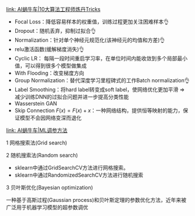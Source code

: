[link: AI蜗牛车|10大算法工程师炼丹Tricks](https://mp.weixin.qq.com/s?__biz=MzA4ODUxNjUzMQ==&mid=2247492126&idx=1&sn=a2e10a115d3c796faf4baf766100a08a&chksm=902a50c2a75dd9d476e066ab4dee86f4639a2f10352da0ee2dba2b7685c75c5d74921aa98049&scene=132#wechat_redirect)

- Focal Loss：降低容易样本的权重值，训练过程更加关注困难样本👌
- Dropout：随机丢弃，抑制过拟合👌
- Normalization：针对单个神经元规范化(该神经元的均值和方差)👌
- relu激活函数(缓解梯度消失)👌
- Cyclic LR： 每隔一段时间重启学习率，在单位时间内能收敛到多个局部最小值，可以得到很多个模型做集成
- With Flooding：改变梯度方向
- Group Normalization：替代深度学习里程碑式的工作Batch normalization👌
- Label Smoothing：将hard label转变成soft label，使网络优化更加平滑 => 减少训练DNN的过拟合问题并进一步提高分类性能
- Wasserstein GAN
- Skip Connection $F(x)=F(x)+x$：一种网络结构，提供恒等映射的能力，保证模型不会因网络变深而退化





[link: AI蜗牛车|ML调参方法](https://mp.weixin.qq.com/s?__biz=MzA4ODUxNjUzMQ==&mid=2247492223&idx=1&sn=2eb58545fc55373b9cedb58794e66065&chksm=902a50a3a75dd9b57d7d347a4780f5c48564411913fe40d1856d713b6e9418040ce714ace974&scene=132#wechat_redirect)

1 网格搜索法(Grid search)

2 随机搜索法(Random search)

- sklearn中通过GridSearchCV方法进行网格搜索。
- sklearn中通过RandomizedSearchCV方法进行随机搜索

3 贝叶斯优化(Bayesian optimization)

一种基于高斯过程(Gaussian process)和贝叶斯定理的参数优化方法，近年来被广泛用于机器学习模型的超参数调优

